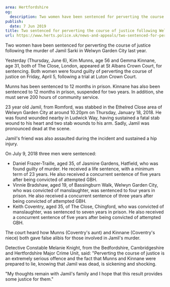 ```yaml
area: Hertfordshire
og:
  description: Two women have been sentenced for perverting the course of justice following the murder of Jamil Sarki in Welwyn Garden City last year.
publish:
  date: 7 Jun 2019
title: Two sentenced for perverting the course of justice following Welwyn Garden City murder
url: https://www.herts.police.uk/news-and-appeals/two-sentenced-for-perverting-the-course-of-justice-following-welwyn-garden-city-murder-0332
```

Two women have been sentenced for perverting the course of justice following the murder of Jamil Sarki in Welwyn Garden City last year.

Yesterday (Thursday, June 6), Kim Munns, age 56 and Gemma Kinnane, age 31, both of The Close, London, appeared at St Albans Crown Court, for sentencing. Both women were found guilty of perverting the course of justice on Friday, April 5, following a trial at Luton Crown Court.

Munns has been sentenced to 12 months in prison. Kinnane has also been sentenced to 12 months in prison, suspended for two years. In addition, she must serve 200 hours of community service.

23 year old Jamil, from Romford, was stabbed in the Ethelred Close area of Welwyn Garden City at around 10.20pm on Thursday, January 18, 2018. He was found wounded nearby in Ludwick Way, having sustained a fatal stab wound to his heart and two stab wounds to his arm. Sadly, Jamil was pronounced dead at the scene.

Jamil's friend was also assaulted during the incident and sustained a hip injury.

On July 9, 2018 three men were sentenced:

 * Daniel Frazer-Traille, aged 35, of Jasmine Gardens, Hatfield, who was found guilty of murder. He received a life sentence, with a minimum term of 23 years. He also received a concurrent sentence of five years after being convicted of attempted GBH.
 * Vinnie Bradshaw, aged 19, of Bassingburn Walk, Welwyn Garden City, who was convicted of manslaughter, was sentenced to four years in prison. He also received a concurrent sentence of three years after being convicted of attempted GBH.
 * Keith Coventry, aged 35, of The Close, Chingford, who was convicted of manslaughter, was sentenced to seven years in prison. He also received a concurrent sentence of five years after being convicted of attempted GBH.

The court heard how Munns (Coventry's aunt) and Kinnane (Coventry's niece) both gave false alibis for those involved in Jamil's murder.

Detective Constable Melanie Knight, from the Bedfordshire, Cambridgeshire and Hertfordshire Major Crime Unit, said: "Perverting the course of justice is an extremely serious offence and the fact that Munns and Kinnane were prepared to lie, knowing that Jamil was dead, is sickening and shocking.

"My thoughts remain with Jamil's family and I hope that this result provides some justice for them."
